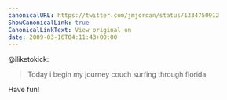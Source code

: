 ```yaml
---
canonicalURL: https://twitter.com/jmjordan/status/1334750912
ShowCanonicalLink: true
CanonicalLinkText: View original on
date: 2009-03-16T04:11:43+00:00
---
```

@iliketokick:

> Today i begin my journey couch surfing through florida.

Have fun!